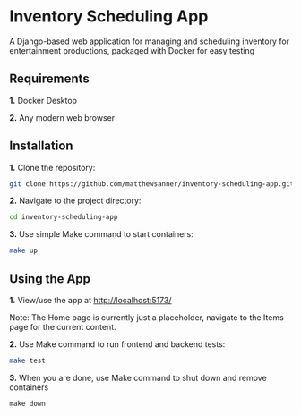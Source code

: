 # Inventory Scheduling App

A Django-based web application for managing and scheduling inventory for entertainment productions, packaged with Docker for easy testing

## Requirements

**1.** Docker Desktop

**2.** Any modern web browser

## Installation

**1.** Clone the repository:

```bash
git clone https://github.com/matthewsanner/inventory-scheduling-app.git
```

**2.** Navigate to the project directory:

```bash
cd inventory-scheduling-app
```

**3.** Use simple Make command to start containers:

```bash
make up
```

## Using the App

**1.** View/use the app at [http://localhost:5173/](http://localhost:5173/)

Note: The Home page is currently just a placeholder, navigate to the Items page for the current content.

**2.** Use Make command to run frontend and backend tests:

```bash
make test
```

**3.** When you are done, use Make command to shut down and remove containers

```
make down
```
